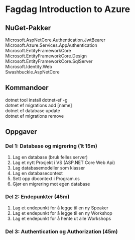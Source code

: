 # Fagdag Introduction to Azure
 
## NuGet-Pakker
Microsoft.AspNetCore.Authentication.JwtBearer <br>
Microsoft.Azure.Services.AppAuthentication <br>
Microsoft.EntityFrameworkCore <br>
Microsoft.EntityFrameworkCore.Design <br>
Microsoft.EntityFrameworkCore.SqlServer <br>
Microsoft.Identity.Web <br>
Swashbuckle.AspNetCore <br>
 
## Kommandoer
dotnet tool install dotnet-ef -g <br>
dotnet ef migrations add [name] <br>
dotnet ef database update <br>
dotnet ef migrations remove <br>


## Oppgaver

### Del 1: Database og migrering (1t 15m)
1. Lag en database (bruk felles server)
2. Lag et nytt Prosjekt i VS (ASP.NET Core Web Api)
3. Lag databasemodeller som klasser
4. Lag en databasecontext
5. Sett opp dbcontext i Program.cs
6. Gjør en migrering mot egen database

### Del 2: Endepunkter (45m)
1. Lag et endepunkt for å legge til en ny Speaker
2. Lag et endepunkt for å legge til en ny Workshop
3. Lag et endepunkt for å hente ut alle Workshops

### Del 3: Authentication og Authorization (45m)
